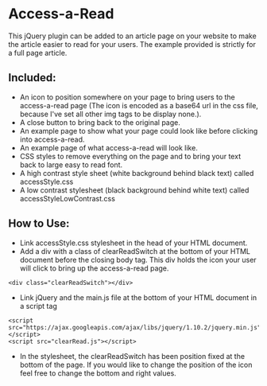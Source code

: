 # Access-a-Read

This jQuery plugin can be added to an article page on your website to make the article easier to read for your users. The example provided is strictly for a full page article. 

## Included:
- An icon to position somewhere on your page to bring users to the access-a-read page (The icon is encoded as a base64 url in the css file, because I've set all other img tags to be display none.).
- A close button to bring back to the original page.
- An example page to show what your page could look like before clicking into access-a-read.
- An example page of what access-a-read will look like.
- CSS styles to remove everything on the page and to bring your text back to large easy to read font.
- A high contrast style sheet (white background behind black text) called accessStyle.css
- A low contrast stylesheet (black background behind white text) called accessStyleLowContrast.css


## How to Use:

* Link accessStyle.css stylesheet in the head of your HTML document.
* Add a div with a class of clearReadSwitch at the bottom of your HTML document before the closing body tag. This div holds the icon your user will click to bring up the access-a-read page.

```
<div class="clearReadSwitch"></div>
```

* Link jQuery and the main.js file at the bottom of your HTML document in a script tag
```
<script src="https://ajax.googleapis.com/ajax/libs/jquery/1.10.2/jquery.min.js"></script>
<script src="clearRead.js"></script>
```

* In the stylesheet, the clearReadSwitch has been position fixed at the bottom of the page. If you would like to change the position of the icon feel free to change the bottom and right values.


